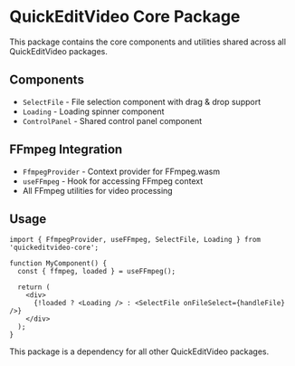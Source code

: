 # QuickEditVideo Core Package

This package contains the core components and utilities shared across all QuickEditVideo packages.

## Components

- `SelectFile` - File selection component with drag & drop support
- `Loading` - Loading spinner component
- `ControlPanel` - Shared control panel component

## FFmpeg Integration

- `FfmpegProvider` - Context provider for FFmpeg.wasm
- `useFFmpeg` - Hook for accessing FFmpeg context
- All FFmpeg utilities for video processing

## Usage

```tsx
import { FfmpegProvider, useFFmpeg, SelectFile, Loading } from 'quickeditvideo-core';

function MyComponent() {
  const { ffmpeg, loaded } = useFFmpeg();
  
  return (
    <div>
      {!loaded ? <Loading /> : <SelectFile onFileSelect={handleFile} />}
    </div>
  );
}
```

This package is a dependency for all other QuickEditVideo packages.